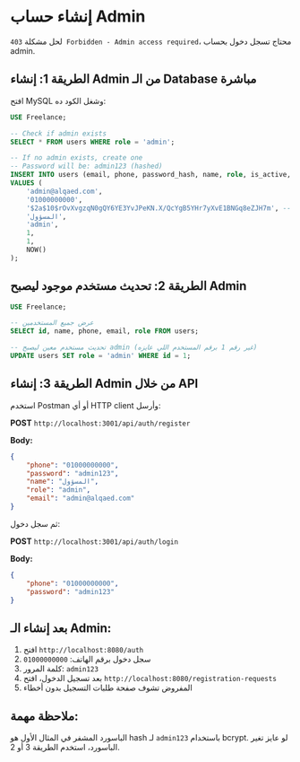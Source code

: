 # إنشاء حساب Admin

لحل مشكلة `403 Forbidden - Admin access required`، محتاج تسجل دخول بحساب admin.

## الطريقة 1: إنشاء Admin من الـ Database مباشرة

افتح MySQL وشغل الكود ده:

```sql
USE Freelance;

-- Check if admin exists
SELECT * FROM users WHERE role = 'admin';

-- If no admin exists, create one
-- Password will be: admin123 (hashed)
INSERT INTO users (email, phone, password_hash, name, role, is_active, phone_verified, created_at)
VALUES (
    'admin@alqaed.com',
    '01000000000',
    '$2a$10$rOvXvgzqN0gQY6YE3YvJPeKN.X/QcYgB5YHr7yXvE1BNGq8eZJH7m', -- admin123
    'المسؤول',
    'admin',
    1,
    1,
    NOW()
);
```

## الطريقة 2: تحديث مستخدم موجود ليصبح Admin

```sql
USE Freelance;

-- عرض جميع المستخدمين
SELECT id, name, phone, email, role FROM users;

-- تحديث مستخدم معين ليصبح admin (غير رقم 1 برقم المستخدم اللي عايزه)
UPDATE users SET role = 'admin' WHERE id = 1;
```

## الطريقة 3: إنشاء Admin من خلال API

استخدم Postman أو أي HTTP client وأرسل:

**POST** `http://localhost:3001/api/auth/register`

**Body:**
```json
{
    "phone": "01000000000",
    "password": "admin123",
    "name": "المسؤول",
    "role": "admin",
    "email": "admin@alqaed.com"
}
```

ثم سجل دخول:

**POST** `http://localhost:3001/api/auth/login`

**Body:**
```json
{
    "phone": "01000000000",
    "password": "admin123"
}
```

## بعد إنشاء الـ Admin:

1. افتح `http://localhost:8080/auth`
2. سجل دخول برقم الهاتف: `01000000000`
3. كلمة المرور: `admin123`
4. بعد تسجيل الدخول، افتح `http://localhost:8080/registration-requests`
5. المفروض تشوف صفحة طلبات التسجيل بدون أخطاء

## ملاحظة مهمة:

الباسورد المشفر في المثال الأول هو hash لـ `admin123` باستخدام bcrypt.
لو عايز تغير الباسورد، استخدم الطريقة 3 أو 2.
